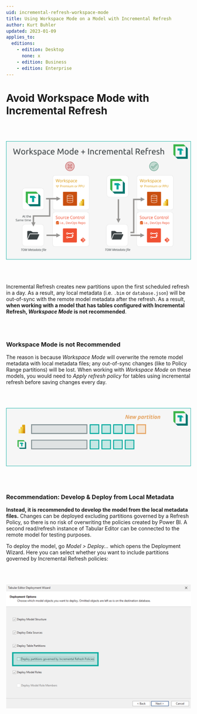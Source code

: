 ```yaml
---
uid: incremental-refresh-workspace-mode
title: Using Workspace Mode on a Model with Incremental Refresh
author: Kurt Buhler
updated: 2023-01-09
applies_to:
  editions:
    - edition: Desktop
      none: x
    - edition: Business
    - edition: Enterprise
---
```

# Avoid Workspace Mode with Incremental Refresh

  <br></br>
  
  ![Incremental Refresh Workspace Mode Visual Abstract](../../images/incremental-refresh-workspace-mode.png)
  
  <br></br>

Incremental Refresh creates new partitions upon the first scheduled refresh in a day. As a result, any local metadata (i.e. `.bim` or `database.json`) will be out-of-sync with the remote model metadata after the refresh. As a result, __when working with a model that has tables configured with Incremental Refresh, _Workspace Mode_ is not recommended__. 

<br></br>

### Workspace Mode is not Recommended
The reason is because _Workspace Mode_ will overwrite the remote model metadata with local metadata files; any out-of-sync changes (like to Policy Range partitions) will be lost. When working with _Workspace Mode_ on these models, you would need to _Apply refresh policy_ for tables using incremental refresh before saving changes every day.

  <br></br>

  ![Incremental Refresh Workspace Mode Visual Abstract](../../images/incremental-refresh-workspace-mode-out-of-sync.png)

  <br></br>

### Recommendation: Develop & Deploy from Local Metadata
__Instead, it is recommended to develop the model from the local metadata files.__ Changes can be deployed excluding partitions governed by a Refresh Policy, so there is no risk of overwriting the policies created by Power BI. A second read/refresh instance of Tabular Editor can be connected to the remote model for testing purposes.

To deploy the model, go _Model > Deploy..._ which opens the Deployment Wizard. Here you can select whether you want to include partitions governed by Incremental Refresh policies:

  <br></br>

  ![Incremental Refresh Workspace Mode Visual Abstract](../../images/incremental-refresh-deploy-partitions.png)

  <br></br>